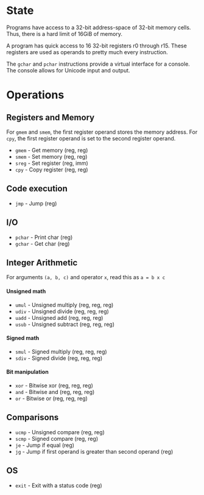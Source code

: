 # State

Programs have access to a 32-bit address-space of 32-bit memory cells. Thus, there is a hard limit of 16GiB of memory.

A program has quick access to 16 32-bit registers r0 through r15. These registers are used as operands to pretty much every instruction.

The `gchar` and `pchar` instructions provide a virtual interface for a console. The console allows for Unicode input and output.

# Operations

## Registers and Memory

For `gmem` and `smem`, the first register operand stores the memory address. For `cpy`, the first register operand is set to the second register operand.

 * `gmem` - Get memory (reg, reg)
 * `smem` - Set memory (reg, reg)
 * `sreg` - Set register (reg, imm)
 * `cpy` - Copy register (reg, reg)

## Code execution

 * `jmp` - Jump (reg)

## I/O

 * `pchar` - Print char (reg)
 * `gchar` - Get char (reg) 

## Integer Arithmetic

For arguments `(a, b, c)` and operator `x`, read this as `a = b x c`

#### Unsigned math

 * `umul` - Unsigned multiply (reg, reg, reg)
 * `udiv` - Unsigned divide (reg, reg, reg)
 * `uadd` - Unsigned add (reg, reg, reg)
 * `usub` - Unsigned subtract (reg, reg, reg)

#### Signed math

 * `smul` - Signed multiply (reg, reg, reg)
 * `sdiv` - Signed divide (reg, reg, reg)

#### Bit manipulation

 * `xor` - Bitwise xor (reg, reg, reg)
 * `and` - Bitwise and (reg, reg, reg) 
 * `or` - Bitwise or (reg, reg, reg)

## Comparisons

 * `ucmp` - Unsigned compare (reg, reg)
 * `scmp` - Signed compare (reg, reg)
 * `je` - Jump if equal (reg)
 * `jg` - Jump if first operand is greater than second operand (reg)

## OS

 * `exit` - Exit with a status code (reg)